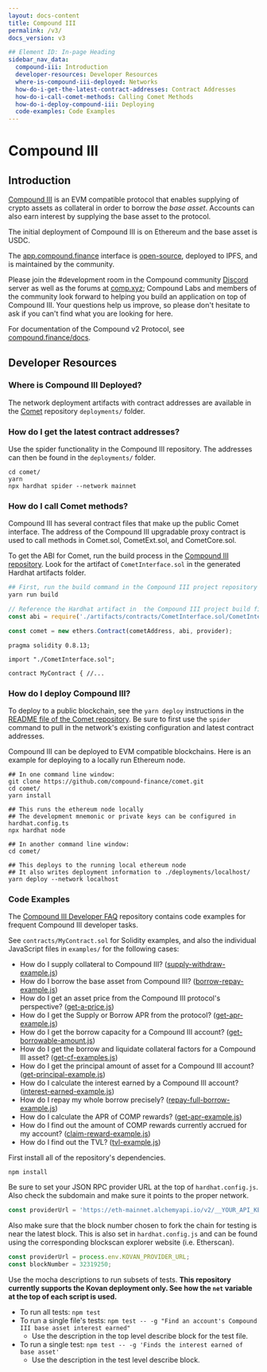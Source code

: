 ```yaml
---
layout: docs-content
title: Compound III
permalink: /v3/
docs_version: v3

## Element ID: In-page Heading
sidebar_nav_data:
  compound-iii: Introduction
  developer-resources: Developer Resources
  where-is-compound-iii-deployed: Networks
  how-do-i-get-the-latest-contract-addresses: Contract Addresses
  how-do-i-call-comet-methods: Calling Comet Methods
  how-do-i-deploy-compound-iii: Deploying
  code-examples: Code Examples
---
```


# Compound III

## Introduction

[Compound III](https://github.com/compound-finance/comet) is an EVM compatible protocol that enables supplying of crypto assets as collateral in order to borrow the *base asset*. Accounts can also earn interest by supplying the base asset to the protocol.

The initial deployment of Compound III is on Ethereum and the base asset is USDC.

The [app.compound.finance](https://app.compound.finance) interface is [open-source](https://github.com/compound-finance/palisade), deployed to IPFS, and is maintained by the community.

Please join the #development room in the Compound community [Discord](https://compound.finance/discord) server as well as the forums at [comp.xyz](https://comp.xyz); Compound Labs and members of the community look forward to helping you build an application on top of Compound III. Your questions help us improve, so please don't hesitate to ask if you can't find what you are looking for here.

For documentation of the Compound v2 Protocol, see [compound.finance/docs](https://compound.finance/docs).

## Developer Resources

### Where is Compound III Deployed?

The network deployment artifacts with contract addresses are available in the [Comet](https://github.com/compound-finance/comet) repository `deployments/` folder.

### How do I get the latest contract addresses?

Use the spider functionality in the Compound III repository. The addresses can then be found in the `deployments/` folder.

```
cd comet/
yarn
npx hardhat spider --network mainnet
```

### How do I call Comet methods?

Compound III has several contract files that make up the public Comet interface. The address of the Compound III upgradable proxy contract is used to call methods in Comet.sol, CometExt.sol, and CometCore.sol.

To get the ABI for Comet, run the build process in the [Compound III repository](https://github.com/compound-finance/comet). Look for the artifact of `CometInterface.sol` in the generated Hardhat artifacts folder.

```bash
## First, run the build command in the Compound III project repository
yarn run build
```

```js
// Reference the Hardhat artifact in  the Compound III project build files
const abi = require('./artifacts/contracts/CometInterface.sol/CometInterface.json').abi;

const comet = new ethers.Contract(cometAddress, abi, provider);
```

```solidity
pragma solidity 0.8.13;

import "./CometInterface.sol";

contract MyContract { //...
```

### How do I deploy Compound III?

To deploy to a public blockchain, see the `yarn deploy` instructions in the [README file of the Comet repository](https://github.com/compound-finance/comet#multi-chain-support). Be sure to first use the `spider` command to pull in the network's existing configuration and latest contract addresses.

Compound III can be deployed to EVM compatible blockchains. Here is an example for deploying to a locally run Ethereum node.

```
## In one command line window:
git clone https://github.com/compound-finance/comet.git
cd comet/
yarn install

## This runs the ethereum node locally
## The development mnemonic or private keys can be configured in hardhat.config.ts
npx hardhat node

## In another command line window:
cd comet/

## This deploys to the running local ethereum node
## It also writes deployment information to ./deployments/localhost/
yarn deploy --network localhost
```

### Code Examples

The [Compound III Developer FAQ](https://github.com/compound-developers/compound-3-developer-faq) repository contains code examples for frequent Compound III developer tasks.

See `contracts/MyContract.sol` for Solidity examples, and also the individual JavaScript files in `examples/` for the following cases:

- How do I supply collateral to Compound III? ([supply-withdraw-example.js](https://github.com/compound-developers/compound-3-developer-faq/blob/master/examples/supply-withdraw-example.js))
- How do I borrow the base asset from Compound III? ([borrow-repay-example.js](https://github.com/compound-developers/compound-3-developer-faq/blob/master/examples/borrow-repay-example.js))
- How do I get an asset price from the Compound III protocol's perspective? ([get-a-price.js](https://github.com/compound-developers/compound-3-developer-faq/blob/master/examples/get-a-price.js))
- How do I get the Supply or Borrow APR from the protocol? ([get-apr-example.js](https://github.com/compound-developers/compound-3-developer-faq/blob/master/examples/get-apr-example.js))
- How do I get the borrow capacity for a Compound III account? ([get-borrowable-amount.js](https://github.com/compound-developers/compound-3-developer-faq/blob/master/examples/get-borrowable-amount.js))
- How do I get the borrow and liquidate collateral factors for a Compound III asset? ([get-cf-examples.js](https://github.com/compound-developers/compound-3-developer-faq/blob/master/examples/get-cf-examples.js))
- How do I get the principal amount of asset for a Compound III account? ([get-principal-example.js](https://github.com/compound-developers/compound-3-developer-faq/blob/master/examples/get-principal-example.js))
- How do I calculate the interest earned by a Compound III account? ([interest-earned-example.js](https://github.com/compound-developers/compound-3-developer-faq/blob/master/examples/interest-earned-example.js))
- How do I repay my whole borrow precisely? ([repay-full-borrow-example.js](https://github.com/compound-developers/compound-3-developer-faq/blob/master/examples/repay-full-borrow-example.js))
- How do I calculate the APR of COMP rewards? ([get-apr-example.js](https://github.com/compound-developers/compound-3-developer-faq/blob/master/examples/get-apr-example.js))
- How do I find out the amount of COMP rewards currently accrued for my account? ([claim-reward-example.js](https://github.com/compound-developers/compound-3-developer-faq/blob/master/examples/claim-reward-example.js))
- How do I find out the TVL? ([tvl-example.js](https://github.com/compound-developers/compound-3-developer-faq/blob/master/examples/tvl-example.js))

First install all of the repository's dependencies.

```
npm install
```

Be sure to set your JSON RPC provider URL at the top of `hardhat.config.js`. Also check the subdomain and make sure it points to the proper network.

```js
const providerUrl = 'https://eth-mainnet.alchemyapi.io/v2/__YOUR_API_KEY_HERE__';
```

Also make sure that the block number chosen to fork the chain for testing is near the latest block. This is also set in `hardhat.config.js` and can be found using the corresponding blockscan explorer website (i.e. Etherscan).

```js
const providerUrl = process.env.KOVAN_PROVIDER_URL;
const blockNumber = 32319250;
```

Use the mocha descriptions to run subsets of tests. **This repository currently supports the Kovan deployment only. See how the `net` variable at the top of each script is used.**

- To run all tests: `npm test`
- To run a single file's tests: `npm test -- -g "Find an account's Compound III base asset interest earned"`
  - Use the description in the top level describe block for the test file.
- To run a single test: `npm test -- -g 'Finds the interest earned of base asset'`
  - Use the description in the test level describe block.

